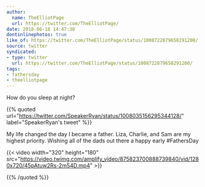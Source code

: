 ```yaml
---
author:
  name: TheElliotPage
  url: https://twitter.com/TheElliotPage/
date: 2018-06-18 14:47:30
dontinlinephotos: true
like_of: https://twitter.com/TheElliotPage/status/1008722879658291200/
source: twitter
syndicated:
- type: twitter
  url: https://twitter.com/TheElliotPage/status/1008722879658291200/
tags:
- fathersday
- theelliotpage
---
```


How do you sleep at night? 

{{% quoted url="https://twitter.com/SpeakerRyan/status/1008035156295344128/" label="SpeakerRyan's tweet" %}}

My life changed the day I became a father. Liza, Charlie, and Sam are my highest priority. Wishing all of the dads out there a happy early #FathersDay 

{{< video width="320" height="180" src="https://video.twimg.com/amplify_video/875823700888739840/vid/1280x720/45pAtuw2Rs-2m54D.mp4" >}}

{{% /quoted %}}